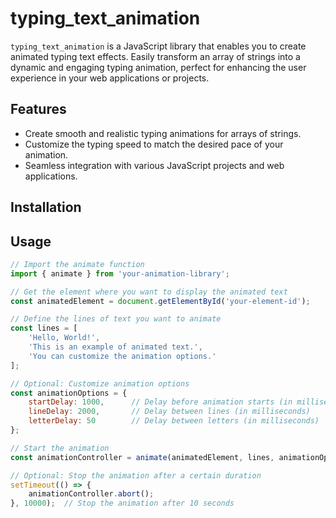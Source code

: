 # typing_text_animation

`typing_text_animation` is a JavaScript library that enables you to create animated typing text effects. Easily transform an array of strings into a dynamic and engaging typing animation, perfect for enhancing the user experience in your web applications or projects.

## Features

- Create smooth and realistic typing animations for arrays of strings.
- Customize the typing speed to match the desired pace of your animation.
- Seamless integration with various JavaScript projects and web applications.

## Installation

## Usage

```js
// Import the animate function
import { animate } from 'your-animation-library';

// Get the element where you want to display the animated text
const animatedElement = document.getElementById('your-element-id');

// Define the lines of text you want to animate
const lines = [
    'Hello, World!',
    'This is an example of animated text.',
    'You can customize the animation options.'
];

// Optional: Customize animation options
const animationOptions = {
    startDelay: 1000,      // Delay before animation starts (in milliseconds)
    lineDelay: 2000,       // Delay between lines (in milliseconds)
    letterDelay: 50        // Delay between letters (in milliseconds)
};

// Start the animation
const animationController = animate(animatedElement, lines, animationOptions);

// Optional: Stop the animation after a certain duration
setTimeout(() => {
    animationController.abort();
}, 10000);  // Stop the animation after 10 seconds
```
